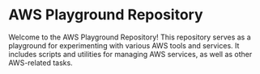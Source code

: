 # AWS Playground Repository

Welcome to the AWS Playground Repository! This repository serves as a playground for experimenting with various AWS tools and services. It includes scripts and utilities for managing AWS services, as well as other AWS-related tasks.
